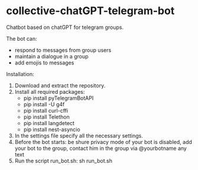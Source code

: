 # collective-chatGPT-telegram-bot
Сhatbot based on chatGPT for telegram groups. 

The bot can:
- respond to messages from group users
- maintain a dialogue in a group
- add emojis to messages

Installation:
1. Download and extract the repository.
2. Install all required packages:
   - pip install pyTelegramBotAPI
   - pip install -U g4f
   - pip install curl-cffi
   - pip install Telethon
   - pip install langdetect
   - pip install nest-asyncio
3. In the settings file specify all the necessary settings.
4. Before the bot starts: be shure privacy mode of your bot is disabled, add your bot to the group, contact him in the group via @yourbotname any text
6. Run the script run_bot.sh:
   sh run_bot.sh
